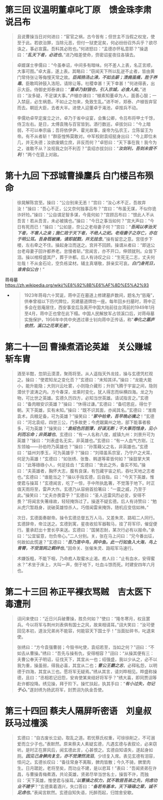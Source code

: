 
# 第三回 议温明董卓叱丁原　馈金珠李肃说吕布

> 且说曹操当日对何进曰：“宦官之祸，古今皆有；但世主不当假之权宠，使至于此。若欲治罪，当除元恶，但付一狱吏足矣，何必纷纷召外兵乎？欲尽诛之，事必宣露。吾料其必败也。”何进怒曰：“孟德亦怀私意耶？”操退曰：“***乱天下者，必进也***。”进乃暗差使命，赍密诏星夜往各镇去。

> 卓婿谋士李儒曰：“今虽奉诏，中间多有暗味。何不差人上表，名正言顺，大事可图。”卓大喜，遂上表。其略曰：“窃闻天下所以乱逆不止者，皆由黄门常侍张让等侮慢天常之故。***臣闻扬汤止沸，不如去薪；溃痈虽痛，胜于养毒***。臣敢鸣钟鼓入洛阳，请除让等。社稷幸甚！天下幸甚！”何进得表，出示大臣。侍御史郑泰谏曰：“***董卓乃豺狼也，引入京城，必食人矣***。”进曰：“汝多疑，不足谋大事。”卢植亦谏曰：“植素知董卓为人，面善心狠；一入禁庭，必生祸患。不如止之勿来，免致生乱。”进不听，郑泰、卢植皆弃官而去。朝廷大臣，去者大半。进使人迎董卓于渑池，卓按兵不动。

> 李儒劝卓早定废立之计。卓乃于省中设宴，会集公卿，令吕布将甲士千馀，侍卫左右。是日，太傅袁隗与百官皆到。酒行数巡，卓拔剑曰：“今上暗弱，不可以奉宗庙；吾将依伊尹、霍光故事，废帝为弘农王，立陈留王为帝。有不从者斩！”群臣惶怖莫敢对。中军校尉袁绍挺身出曰：“今上即位未几，并无失德；汝欲废嫡立庶，非反而何？”卓怒曰：“天下事在我！我今为之，谁敢不从？汝视我之剑不利否？”袁绍亦拔剑曰：“***汝剑利，吾剑未尝不利***！”两个在筵上对敌。

# 第十九回 下邳城曹操鏖兵 白门楼吕布殒命

> 徐晃解陈宫至。操曰：“公台别来无恙！”宫曰：“汝心术不正，吾故弃汝！”操曰：“吾心不正，公又奈何独事吕布？”宫曰：“布虽无谋，不似你诡诈奸险。”操曰：“公自谓足智多谋，今竟何如？”宫顾吕布曰：“恨此人不从吾言！若从吾言，未必被擒也。”操曰：“今日之事当如何？”宫大声曰：“今日有死而已！”操曰：“公如是，奈公之老母妻子何？”宫曰：“***吾闻以孝治天下者，不害人之亲；施仁政于天下者，不绝人之祀。老母妻子之存亡，亦在于明公耳。吾身既被擒，请即就戮，并无挂念***。”操有留恋之意。宫径步下楼，左右牵之不住。操起身泣而送之。宫并不回顾。操谓从者曰：“即送公台老母妻子回许都养老。怠慢者斩。”宫闻言，亦不开口，伸颈就刑。众皆下泪。操以棺椁盛其尸，葬于许都。后人有诗叹之曰：“生死无二志，丈夫何壮哉！不从金石论，空负栋梁材。辅主真堪敬，辞亲实可哀。***白门身死日，谁肯似公台***！”

蒋母墓 https://zh.wikipedia.org/wiki/%E8%92%8B%E6%AF%8D%E5%A2%93
- > 1923年蒋母六十冥诞，蒋中正在墓道上修建墓庐数间，题名为“慈庵”，供奉曾祖以下历代牌位，另建墓道牌坊一座。每年回乡扫墓时，蒋中正多会在慈庵居住，西安事变后及离开中国大陆前往台湾前的1949年1月至4月，蒋中正也曾在此下榻。中国人民解放军占领溪口后，对蒋母墓实施保护，1956年中共中央透过章士钊向蒋中正传话，称“***奉化之墓庐依然，溪口之花草无恙***”。

# 第二十一回 曹操煮酒论英雄　关公赚城斩车胄

> 酒至半酣，忽阴云漠漠，聚雨将至。从人遥指天外龙挂，操与玄德凭栏观之。操曰：“使君知龙之变化否？”玄德曰：“未知其详。”操曰：“龙能大能小，能升能隐；大则兴云吐雾，小则隐介藏形；升则飞腾于宇宙之间，隐则潜伏于波涛之内。方今春深，龙乘时变化，犹人得志而纵横四海。龙之为物，可比世之英雄。玄德久历四方，必知当世英雄。请试指言之。”玄德曰：“备肉眼安识英雄？”操曰：“休得过谦。”玄德曰：“备叨恩庇，得仕于朝。天下英雄，实有未知。”操曰：“既不识其面，亦闻其名。”玄德曰：“淮南袁术，兵粮足备，可为英雄？”操笑曰：“***冢中枯骨，吾早晚必擒之***！”玄德曰：“河北袁绍，四世三公，门多故吏；今虎踞冀州之地，部下能事者极多，可为英雄？“操笑曰：“***袁绍色厉胆薄，好谋无断；干大事而惜身，见小利而忘命；非英雄也***。玄德曰：“有一人名称八俊，威镇九州：刘景升可为英雄？”操曰：“刘表虚名无实，非英雄也。”玄德曰：“有一人血气方刚，江东领袖——孙伯符乃英雄也？”操曰：“孙策藉父之名，非英雄也。”玄德曰：“益州刘季玉，可为英雄乎？”操曰：“刘璋虽系宗室，乃守户之犬耳，何足为英雄！”玄德曰：“如张绣、张鲁、韩遂等辈皆何如？”操鼓掌大笑曰：“此等碌碌小人，何足挂齿！”玄德曰：“舍此之外，备实不知。”操曰：“夫英雄者，胸怀大志，腹有良谋，有包藏宇宙之机，吞吐天地之志者也。”玄德曰：“谁能当之？”操以手指玄德，后自指，曰：“今天下英雄，惟使君与操耳！”玄德闻言，吃了一惊，手中所执匙箸，不觉落于地下。时正值天雨将至，雷声大作。玄德乃从容俯首拾箸曰：“一震之威，乃至于此。”操笑曰：“丈夫亦畏雷乎？”玄德曰：“圣人迅雷风烈必变，安得不畏？”将闻言失箸缘故，轻轻掩饰过了。操遂不疑玄德。后人有诗赞曰：“勉从虎穴暂趋身，说破英雄惊杀人。巧借闻雷来掩饰，随机应变信如神。”

> 次日，玄德面奏献帝。操令玄德总督五万人马，又差朱灵、路昭二人同行。玄德辞帝，帝泣送之。玄德到寓，星夜收拾军器鞍马，挂了将军印，催促便行。董承赶出十里长亭来送。玄德曰：“国舅忍耐，某次行必有以报命。”承曰：“公宜留意，勿负帝心。”二人分别。关，张在马上问曰：“兄今番出征，何故如此慌速？”玄德曰：“***吾乃笼中鸟，网中鱼。此一行如鱼入大海，鸟上青霄，不受笼网之羁绊也***。”因命关、张催朱灵、路昭军马速行。

> 术嫌饭粗，不能下咽，乃命庖人取蜜水止渴。庖人曰：“止有血水，安得蜜水？”术坐于床上，大叫一声，倒于地下，吐血斗馀而死。时建安四年六月也。

# 第二十三回 祢正平裸衣骂贼　吉太医下毒遭刑
> 诩问来使曰：“近日兴兵破曹操，胜负何如？”使曰：“隆冬寒月，权且罢兵。今以将军与荆州刘表俱有国士之风，故来相请耳。”诩大笑曰：“汝可便回见本初，道汝兄弟尚不能容，何能容天下国士乎！”当面扯碎书，叱退来使。
>
> 张绣曰：“方今袁强曹弱；今毁书叱使，袁绍若至，当如之何？”诩曰：“不如去从曹操。”绣曰：“吾先与操有仇，安得相容？”诩曰：“从操其便有三：夫曹公奉天子明诏，征伐天下，其宜从一也；绍强盛，我以少从之，必不以我为重，操虽弱，得我必喜，其宜从二也；***曹公王霸之志***，必释私怨，以明德于四海，其宜从三也。愿将军无疑焉。”绣从其言，请刘晔相见。晔盛称操德，且曰：“丞相若记旧怨，安肯使某来结好将军乎？”绣大喜，即同贾诩等赴许都投降。绣见操，拜于阶下。操忙扶起，执其手曰：“***有小过失，勿记于心***。”遂封绣为扬武将军，封贾诩为执金吾使。 

# 第三十四回 蔡夫人隔屏听密语　刘皇叔跃马过檀溪

> 玄德曰：“自古废长立幼，取乱之道。若忧蔡氏权重，可徐徐削之，不可溺爱而立少子也。”表默然。原来蔡夫人素疑玄德，凡遇玄德与表叙论，必来窃听。是时正在屏风后，闻玄德此言，心甚恨之。玄德自知语失，遂起身如厕。***因见己身髀肉复生，亦不觉潸然流泪***。少顷复入席。表见玄德有泪容，怪问之。玄德长叹曰：“备往常身不离鞍，髀肉皆散；今久不骑，髀里肉生。日月蹉跎，老将至矣，而功业不建，是以悲耳！”表曰：“吾闻贤弟在许昌，与曹操青梅煮酒，共论英雄，贤弟尽举当世名士，操皆不许，而独曰：‘天下英雄，惟使君与操耳。’***以曹操之权力，犹不敢居吾弟之先，何虑功业不建乎***？”玄德乘着酒兴，失口答曰：“***备若有基本，天下碌碌之辈，诚不足虑也***。”表闻言默然。玄德自知失语，托醉而起，归馆舍安歇。
